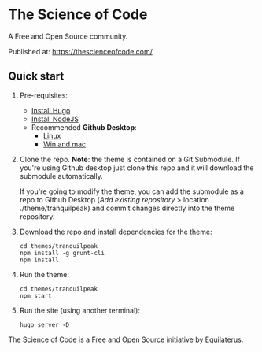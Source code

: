 # The Science of Code

A Free and Open Source community.

Published at: https://thescienceofcode.com/

## Quick start

1. Pre-requisites:
   * [Install Hugo](https://gohugo.io/installation/)
   * [Install NodeJS](https://docs.npmjs.com/downloading-and-installing-node-js-and-npm)
   * Recommended **Github Desktop**: 
     * [Linux](https://github.com/shiftkey/desktop)
     * [Win and mac](https://desktop.github.com/) 

2. Clone the repo. **Note**: the theme is contained on a Git Submodule. If you're using Github desktop just clone this repo and it will download the submodule automatically. 

    If you're going to modify the theme, you can add the submodule as a repo to Github Desktop (*Add existing repository* > location ./theme/tranquilpeak) and commit changes directly into the theme repository.

2. Download the repo and install dependencies for the theme:

   ```
   cd themes/tranquilpeak
   npm install -g grunt-cli
   npm install
   ```

   

3. Run the theme:

   ```
   cd themes/tranquilpeak
   npm start
   ``` 

4. Run the site (using another terminal):

   ```
   hugo server -D
   ```

The Science of Code is a Free and Open Source initiative by [Equilaterus](https://equilaterussoftworks.com).
